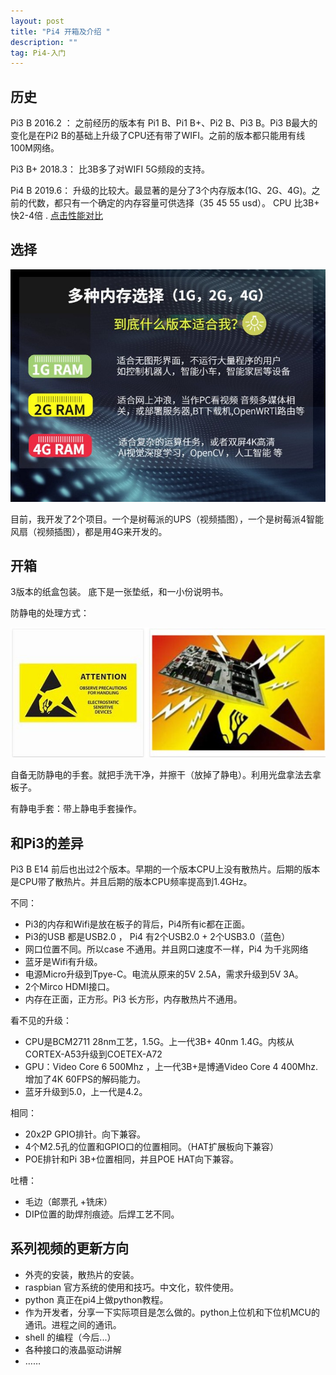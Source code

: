 ```yaml
---
layout: post
title: "Pi4 开箱及介绍 "
description: ""
tag: Pi4-入门 
---   
```




## 历史

Pi3 B 2016.2 ： 之前经历的版本有 Pi1 B、Pi1 B+、Pi2 B、Pi3 B。Pi3 B最大的变化是在Pi2 B的基础上升级了CPU还有带了WIFI。之前的版本都只能用有线100M网络。

Pi3 B+ 2018.3： 比3B多了对WIFI 5G频段的支持。

Pi4 B 2019.6： 升级的比较大。最显著的是分了3个内存版本(1G、2G、4G)。之前的代数，都只有一个确定的内存容量可供选择（35 45 55 usd）。 CPU 比3B+ 快2-4倍 . [点击性能对比](https://www.eefocus.com/mcu-dsp/444160/)



## 选择

![img](/images/posts/intro/sel.jpg)



目前，我开发了2个项目。一个是树莓派的UPS（视频插图），一个是树莓派4智能风扇（视频插图），都是用4G来开发的。



## 开箱

3版本的纸盒包装。 底下是一张垫纸，和一小份说明书。

防静电的处理方式：

![img](/images/posts/intro/esd.jpg)

自备无防静电的手套。就把手洗干净，并擦干（放掉了静电）。利用光盘拿法去拿板子。

有静电手套：带上静电手套操作。



## 和Pi3的差异

Pi3 B E14 前后也出过2个版本。早期的一个版本CPU上没有散热片。后期的版本是CPU带了散热片。并且后期的版本CPU频率提高到1.4GHz。



不同：

* Pi3的内存和Wifi是放在板子的背后，Pi4所有ic都在正面。
* Pi3的USB 都是USB2.0 ， Pi4 有2个USB2.0 + 2个USB3.0（蓝色）
* 网口位置不同。所以case 不通用。并且网口速度不一样，Pi4 为千兆网络
* 蓝牙是Wifi有升级。
* 电源Micro升级到Tpye-C。电流从原来的5V 2.5A，需求升级到5V 3A。
* 2个Mirco HDMI接口。
* 内存在正面，正方形。Pi3 长方形，内存散热片不通用。

看不见的升级：
  * CPU是BCM2711 28nm工艺，1.5G。上一代3B+ 40nm 1.4G。内核从CORTEX-A53升级到COETEX-A72
  * GPU：Video Core 6 500Mhz ，上一代3B+是博通Video Core 4 400Mhz.增加了4K 60FPS的解码能力。
  * 蓝牙升级到5.0，上一代是4.2。

相同：

* 20x2P GPIO排针。向下兼容。
* 4个M2.5孔的位置和GPIO口的位置相同。（HAT扩展板向下兼容）
* POE排针和Pi 3B+位置相同，并且POE HAT向下兼容。


吐槽：

* 毛边（邮票孔 +铣床）
* DIP位置的助焊剂痕迹。后焊工艺不同。



## 系列视频的更新方向

* 外壳的安装，散热片的安装。
* raspbian 官方系统的使用和技巧。中文化，软件使用。
* python 真正在pi4上做python教程。
* 作为开发者，分享一下实际项目是怎么做的。python上位机和下位机MCU的通讯。进程之间的通讯。
* shell 的编程（今后...）
* 各种接口的液晶驱动讲解
* ……

